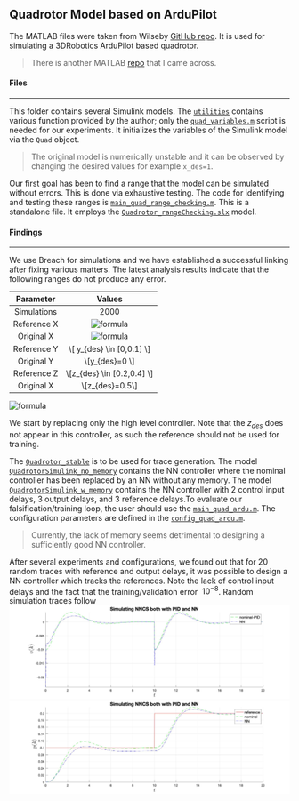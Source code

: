 Quadrotor Model based on ArduPilot 
---

The MATLAB files were taken from Wilseby [GitHub repo](https://github.com/wilselby/MatlabQuadSimAP). It is used for simulating a 3DRobotics ArduPilot based quadrotor.

>There is another MATLAB [repo](https://github.com/yrlu/quadrotor) that I came across.

#### Files
---------

This folder contains several Simulink models. The [`utilities`](https://github.com/nikos-kekatos/NNCS_matlab/tree/nikos_comb/models/MatlabQuadSimAP-master/utilities) contains various function provided by the author; only the [`quad_variables.m`](https://github.com/nikos-kekatos/NNCS_matlab/blob/nikos_comb/models/MatlabQuadSimAP-master/utilities/quad_variables.m) script is needed for our experiments. It initializes the variables of the Simulink model via the `Quad` object.

>The original model is numerically unstable and it can be observed by changing the desired values for example `x_des=1`. 

Our first goal has been to find a range that the model can be simulated without errors. This is done via exhaustive testing. The code for identifying and testing these ranges is [`main_quad_range_checking.m`](https://github.com/nikos-kekatos/NNCS_matlab/blob/nikos_comb/models/MatlabQuadSimAP-master/main_quad_range_checking.m). This is a standalone file. It employs the [`Quadrotor_rangeChecking.slx`](https://github.com/nikos-kekatos/NNCS_matlab/blob/nikos_comb/models/MatlabQuadSimAP-master/Quadrotor_rangeChecking.slx) model.

#### Findings
---------
We use Breach for simulations and we have established a successful linking after fixing various matters. The latest analysis results indicate that the following ranges do not produce any error.

| Parameter | Values  |   
|:------------:|:-------:|
| Simulations   | 2000 |
|Reference X|![formula](https://render.githubusercontent.com/render/math?math=x_{des}\in[0.2,0.4]) |
| Original X| ![formula](https://render.githubusercontent.com/render/math?math=x_{des}=0.25)|
|Reference Y| \\[ y_{des} \in [0,0.1] \\]|
| Original Y| \\[y_{des}=0 \\]|
|Reference Z| \\[z_{des} \in [0.2,0.4] \\]|
| Original X| \\[z_{des}=0.5\\]|

![formula](https://render.githubusercontent.com/render/math?math=x_{des}\in[0.2,0.4])



We start by replacing only the high level controller. Note that the $z_{des}$ does not appear in this controller, as such the reference should not be used for training.

The [`Quadrotor_stable`](https://github.com/nikos-kekatos/NNCS_matlab/blob/nikos_comb/models/MatlabQuadSimAP-master/Quadrotor_stable.slx) is to be used for trace generation.  The model [`QuadrotorSimulink_no_memory`](https://github.com/nikos-kekatos/NNCS_matlab/blob/nikos_comb/models/MatlabQuadSimAP-master/QuadrotorSimulink_no_memory.slx) contains the NN controller where the nominal controller has been replaced by an NN without any memory. The model [`QuadrotorSimulink_w_memory`](https://github.com/nikos-kekatos/NNCS_matlab/blob/nikos_comb/models/MatlabQuadSimAP-master/QuadrotorSimulink_w_memory.slx) contains the NN controller with 2 control input delays, 3 output delays, and 3 reference delays.To evaluate our falsification/training loop, the user should use the [`main_quad_ardu.m`](https://github.com/nikos-kekatos/NNCS_matlab/blob/nikos_comb/models/MatlabQuadSimAP-master/main_quad_ardu.m). 
The configuration parameters are defined in the [`config_quad_ardu.m`](https://github.com/nikos-kekatos/NNCS_matlab/blob/nikos_comb/models/MatlabQuadSimAP-master/config_quad_ardu.m). 

> Currently, the lack of memory seems detrimental to designing a sufficiently good NN controller.

After several experiments and configurations, we found out that for 20 random traces with reference and output delays, it was possible to design a NN controller which tracks the references. Note the lack of control input delays and the fact that the training/validation error $~10^{-8}$. Random simulation traces follow ![u_k](training_ok_no_u_1.jpg)
![y_k](training_ok_no_u_2.jpg)
